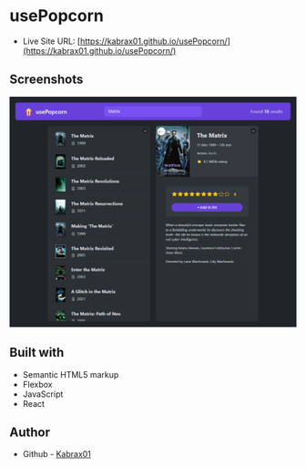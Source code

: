# usePopcorn

- Live Site URL: [https://kabrax01.github.io/usePopcorn/](https://kabrax01.github.io/usePopcorn/)

## Screenshots

<img src="./public/fullscreen_img.png" width="600">

## Built with

- Semantic HTML5 markup
- Flexbox
- JavaScript
- React

## Author

- Github - [Kabrax01](https://github.com/Kabrax01)
